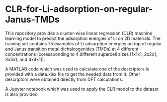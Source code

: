 # CLR-for-Li-adsorption-on-regular-Janus-TMDs
This repository provides a cluster-wise linear regression (CLR) machine learning model to predict the adsorption energies of Li on 2D materials. The training set contains 75 examples of Li adsorption energies on top of regular and Janus transition metal dichalcogenides (TMDs) at 4 different concentrations (coressponding to 4 different supercell sizes [1x1x1, 2x2x1, 3x3x1, and 4x4x1]). 

A MATLAB code which was used to calculate one of the descriptors is provided with a data.xlsx file to get the needed data from it. Other descriptors were obtained directly from DFT calculations. 

A Jupyter notebook which was used to apply the CLR model to the dataset is also provided.
